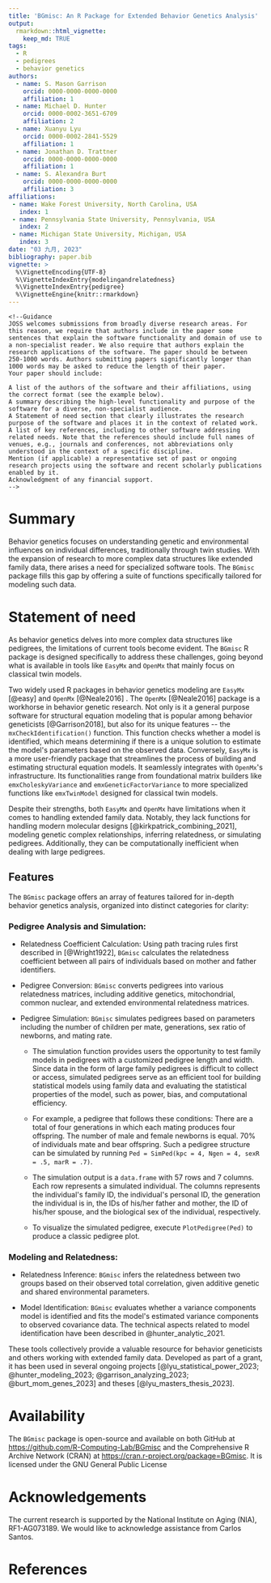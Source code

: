 ```yaml
---
title: 'BGmisc: An R Package for Extended Behavior Genetics Analysis'
output:
  rmarkdown::html_vignette:
    keep_md: TRUE
tags:
  - R
  - pedigrees
  - behavior genetics
authors:
  - name: S. Mason Garrison
    orcid: 0000-0000-0000-0000
    affiliation: 1
  - name: Michael D. Hunter
    orcid: 0000-0002-3651-6709
    affiliation: 2
  - name: Xuanyu Lyu
    orcid: 0000-0002-2841-5529
    affiliation: 1
  - name: Jonathan D. Trattner
    orcid: 0000-0000-0000-0000
    affiliation: 1  
  - name: S. Alexandra Burt
    orcid: 0000-0000-0000-0000
    affiliation: 3
affiliations:
 - name: Wake Forest University, North Carolina, USA
   index: 1
 - name: Pennsylvania State University, Pennsylvania, USA
   index: 2
 - name: Michigan State University, Michigan, USA
   index: 3
date: "03 九月, 2023"
bibliography: paper.bib
vignette: >
  %\VignetteEncoding{UTF-8}
  %\VignetteIndexEntry{modelingandrelatedness}
  %\VignetteIndexEntry{pedigree}
  %\VignetteEngine{knitr::rmarkdown}
---
```




```{=html}
<!--Guidance 
JOSS welcomes submissions from broadly diverse research areas. For this reason, we require that authors include in the paper some sentences that explain the software functionality and domain of use to a non-specialist reader. We also require that authors explain the research applications of the software. The paper should be between 250-1000 words. Authors submitting papers significantly longer than 1000 words may be asked to reduce the length of their paper.
Your paper should include:

A list of the authors of the software and their affiliations, using the correct format (see the example below).
A summary describing the high-level functionality and purpose of the software for a diverse, non-specialist audience.
A Statement of need section that clearly illustrates the research purpose of the software and places it in the context of related work.
A list of key references, including to other software addressing related needs. Note that the references should include full names of venues, e.g., journals and conferences, not abbreviations only understood in the context of a specific discipline.
Mention (if applicable) a representative set of past or ongoing research projects using the software and recent scholarly publications enabled by it.
Acknowledgment of any financial support.
-->
```
# Summary

<!-- > A summary describing the high-level functionality and purpose of the software for a diverse, non-specialist audience. -->

Behavior genetics focuses on understanding genetic and environmental influences on individual differences, traditionally through twin studies. With the expansion of research to more complex data structures like extended family data, there arises a need for specialized software tools. The `BGmisc` package fills this gap by offering a suite of functions specifically tailored for modeling such data.

# Statement of need

<!-- A Statement of need section that clearly illustrates the research purpose of the software and places it in the context of related work. -->

As behavior genetics delves into more complex data structures like pedigrees, the limitations of current tools become evident. The `BGmisc` R package is designed specifically to address these challenges, going beyond what is available in tools like `EasyMx` and `OpenMx` that mainly focus on classical twin models.

Two widely used R packages in behavior genetics modeling are `EasyMx` [@easy] and `OpenMx` [@Neale2016] . The `OpenMx` [@Neale2016] package is a workhorse in behavior genetic research. Not only is it a general purpose software for structural equation modeling that is popular among behavior geneticists [@Garrison2018], but also for its unique features -- the `mxCheckIdentification()` function. This function checks whether a model is identified, which means determining if there is a unique solution to estimate the model's parameters based on the observed data. Conversely, `EasyMx` is a more user-friendly package that streamlines the process of building and estimating structural equation models. It seamlessly integrates with `OpenMx`'s infrastructure. Its functionalities range from foundational matrix builders like `emxCholeskyVariance` and `emxGeneticFactorVariance` to more specialized functions like `emxTwinModel` designed for classical twin models.

Despite their strengths, both `EasyMx` and `OpenMx` have limitations when it comes to handling extended family data. Notably, they lack functions for handling modern molecular designs [@kirkpatrick_combining_2021], modeling genetic complex relationships, inferring relatedness, or simulating pedigrees. Additionally, they can be computationally inefficient when dealing with large pedigrees.

## Features

The `BGmisc` package offers an array of features tailored for in-depth behavior genetics analysis, organized into distinct categories for clarity:

### Pedigree Analysis and Simulation:

-   Relatedness Coefficient Calculation: Using path tracing rules first described in [@Wright1922], `BGmisc` calculates the relatedness coefficient between all pairs of individuals based on mother and father identifiers.

-   Pedigree Conversion: `BGmisc` converts pedigrees into various relatedness matrices, including additive genetics, mitochondrial, common nuclear, and extended environmental relatedness matrices.

-   Pedigree Simulation: `BGmisc` simulates pedigrees based on parameters including the number of children per mate, generations, sex ratio of newborns, and mating rate.

    -   The simulation function provides users the opportunity to test family models in pedigrees with a customized pedigree length and width. Since data in the form of large family pedigrees is difficult to collect or access, simulated pedigrees serve as an efficient tool for building statistical models using family data and evaluating the statistical properties of the model, such as power, bias, and computational efficiency.

    -   For example, a pedigree that follows these conditions: There are a total of four generations in which each mating produces four offspring. The number of male and female newborns is equal. 70% of individuals mate and bear offspring. Such a pedigree structure can be simulated by running `Ped = SimPed(kpc = 4, Ngen = 4, sexR = .5, marR = .7)`.

    -   The simulation output is a `data.frame` with 57 rows and 7 columns. Each row represents a simulated individual. The columns represents the individual's family ID, the individual's personal ID, the generation the individual is in, the IDs of his/her father and mother, the ID of his/her spouse, and the biological sex of the individual, respectively.

    -   To visualize the simulated pedigree, execute `PlotPedigree(Ped)` to produce a classic pedigree plot.

### Modeling and Relatedness:

-   Relatedness Inference: `BGmisc` infers the relatedness between two groups based on their observed total correlation, given additive genetic and shared environmental parameters.

-   Model Identification: `BGmisc` evaluates whether a variance components model is identified and fits the model's estimated variance components to observed covariance data. The technical aspects related to model identification have been described in @hunter_analytic_2021.

<!-- Mention (if applicable) a representative set of past or ongoing research projects using the software and recent scholarly publications enabled by it.-->

These tools collectively provide a valuable resource for behavior geneticists and others working with extended family data. Developed as part of a grant, it has been used in several ongoing projects [@lyu_statistical_power_2023; @hunter_modeling_2023; @garrison_analyzing_2023; @burt_mom_genes_2023] and theses [@lyu_masters_thesis_2023].

# Availability

The `BGmisc` package is open-source and available on both GitHub at <https://github.com/R-Computing-Lab/BGmisc> and the Comprehensive R Archive Network (CRAN) at <https://cran.r-project.org/package=BGmisc>. It is licensed under the GNU General Public License

# Acknowledgements

The current research is supported by the National Institute on Aging (NIA), RF1-AG073189. We would like to acknowledge assistance from Carlos Santos.

# References
